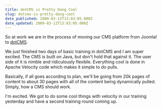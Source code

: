 ```yaml
---
title: dotCMS is Pretty Dang Cool
slug: dotcms-is-pretty-dang-cool
date_published: 2009-03-12T13:03:05.000Z
date_updated: 2009-03-12T13:03:05.000Z
---
```


So at work we are in the process of moving our CMS platform from Joomla! to [dotCMS](http://dotcms.org).

We just finished two days of basic training in dotCMS and I am super excited. The CMS is built on Java, but don't hold that against it. The user side of it is nimble and ridiculously flexible. Everything cool is done in Apache Velocity code which makes it simple to do pulls.

Basically, if all goes according to plan, we'll be going from 20k pages of content to about 30 pages with all of the content being dynamically pulled. Simply, how a CMS should work.

I'm excited. We got to do some cool things with velocity in our training yesterday and have a second training round coming up.
